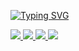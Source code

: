 [![Typing SVG](https://readme-typing-svg.demolab.com?font=Workbench&duration=1000&pause=500&color=08813D&background=B10F0F00&center=true&multiline=true&random=false&width=435&lines=Raunak+Anand;Data+Scientist+%7C+Gen+AI+%7C+NLP++)](https://git.io/typing-svg)
<br/>

<a href="https://github.com/drkostas">
    <img src="https://github-stats-alpha.vercel.app/api?username=rauni-iitr&cc=22272e&tc=08813DFF&ic=fff&bc=0000">
</a>
<a href="https://drive.google.com/file/d/1GSZLPiG0IWo6W7grQdGYIbEVBcZjrwrd/view?usp=share_link">
    <img src="https://img.shields.io/badge/Resume-red?style=fsocial&logo=adobe">
</a>  
<a href="https://www.linkedin.com/in/raunak-7068/">
    <img src="https://img.shields.io/badge/-Linkedin-blue?style=fsocial&logo=linkedin">
</a>
<a href="mailto:raunakiitr98@gmail.com">
    <img src="https://img.shields.io/badge/-Email-red?style=ffsocial&logo=gmail&logoColor=white">
</a>

